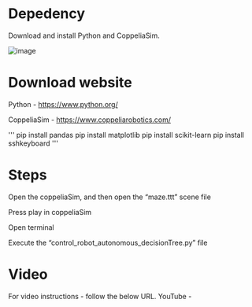 # Depedency
Download and install Python and CoppeliaSim.

![image](https://github.com/balajibalasubramaniam/Machine_Learning_Autonomous_System/assets/22381666/93e81765-9931-4e6f-96a2-9d7448845d5b)

# Download website
Python - https://www.python.org/

CoppeliaSim - https://www.coppeliarobotics.com/

'''
pip install pandas
pip install matplotlib
pip install scikit-learn
pip install sshkeyboard
'''

# Steps
Open the coppeliaSim, and then open the “maze.ttt” scene file

Press play in coppeliaSim

Open terminal

Execute the “control_robot_autonomous_decisionTree.py” file 

# Video
For video instructions - follow the below URL. YouTube -
